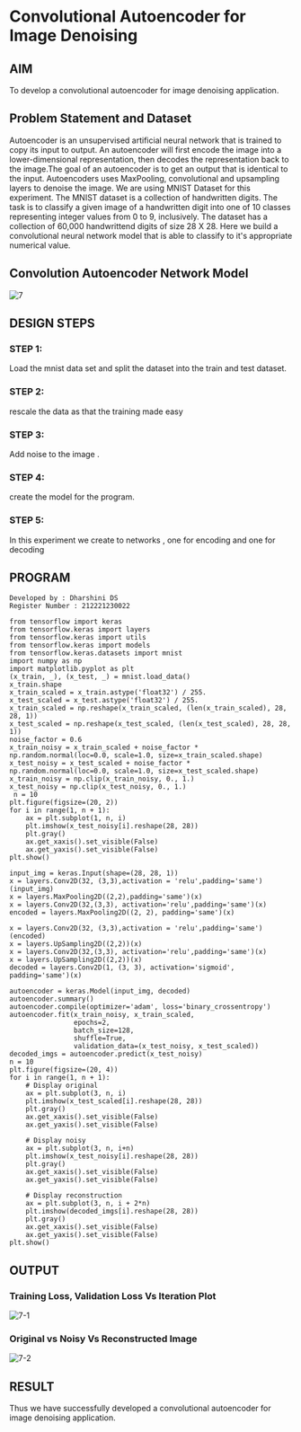 # Convolutional Autoencoder for Image Denoising

## AIM

To develop a convolutional autoencoder for image denoising application.

## Problem Statement and Dataset

Autoencoder is an unsupervised artificial neural network that is trained to copy its input to output. An autoencoder will first encode the image into a lower-dimensional representation, then decodes the representation back to the image.The goal of an autoencoder is to get an output that is identical to the input. Autoencoders uses MaxPooling, convolutional and upsampling layers to denoise the image. We are using MNIST Dataset for this experiment. The MNIST dataset is a collection of handwritten digits. The task is to classify a given image of a handwritten digit into one of 10 classes representing integer values from 0 to 9, inclusively. The dataset has a collection of 60,000 handwrittend digits of size 28 X 28. Here we build a convolutional neural network model that is able to classify to it's appropriate numerical value.

## Convolution Autoencoder Network Model

![7](https://github.com/Dharshini-DS/convolutional-denoising-autoencoder/assets/93427345/0bbaff1e-0359-4a2e-818a-3a2c5f3ff748)

## DESIGN STEPS

### STEP 1:
Load the mnist data set and split the dataset into the train and test dataset.

### STEP 2:
rescale the data as that the training made easy

### STEP 3:
Add noise to the image .

### STEP 4:
create the model for the program.

### STEP 5:
In this experiment we create to networks , one for encoding and one for decoding

## PROGRAM

```
Developed by : Dharshini DS
Register Number : 212221230022
```
```
from tensorflow import keras
from tensorflow.keras import layers
from tensorflow.keras import utils
from tensorflow.keras import models
from tensorflow.keras.datasets import mnist
import numpy as np
import matplotlib.pyplot as plt
(x_train, _), (x_test, _) = mnist.load_data()
x_train.shape
x_train_scaled = x_train.astype('float32') / 255.
x_test_scaled = x_test.astype('float32') / 255.
x_train_scaled = np.reshape(x_train_scaled, (len(x_train_scaled), 28, 28, 1))
x_test_scaled = np.reshape(x_test_scaled, (len(x_test_scaled), 28, 28, 1))
noise_factor = 0.6
x_train_noisy = x_train_scaled + noise_factor * np.random.normal(loc=0.0, scale=1.0, size=x_train_scaled.shape) 
x_test_noisy = x_test_scaled + noise_factor * np.random.normal(loc=0.0, scale=1.0, size=x_test_scaled.shape) 
x_train_noisy = np.clip(x_train_noisy, 0., 1.)
x_test_noisy = np.clip(x_test_noisy, 0., 1.)
 n = 10
plt.figure(figsize=(20, 2))
for i in range(1, n + 1):
    ax = plt.subplot(1, n, i)
    plt.imshow(x_test_noisy[i].reshape(28, 28))
    plt.gray()
    ax.get_xaxis().set_visible(False)
    ax.get_yaxis().set_visible(False)
plt.show()

input_img = keras.Input(shape=(28, 28, 1))
x = layers.Conv2D(32, (3,3),activation = 'relu',padding='same')(input_img)
x = layers.MaxPooling2D((2,2),padding='same')(x)
x = layers.Conv2D(32,(3,3), activation='relu',padding='same')(x)
encoded = layers.MaxPooling2D((2, 2), padding='same')(x)

x = layers.Conv2D(32, (3,3),activation = 'relu',padding='same')(encoded)
x = layers.UpSampling2D((2,2))(x)
x = layers.Conv2D(32,(3,3), activation='relu',padding='same')(x)
x = layers.UpSampling2D((2,2))(x)
decoded = layers.Conv2D(1, (3, 3), activation='sigmoid', padding='same')(x)

autoencoder = keras.Model(input_img, decoded)
autoencoder.summary()
autoencoder.compile(optimizer='adam', loss='binary_crossentropy')
autoencoder.fit(x_train_noisy, x_train_scaled,
                epochs=2,
                batch_size=128,
                shuffle=True,
                validation_data=(x_test_noisy, x_test_scaled))
decoded_imgs = autoencoder.predict(x_test_noisy)
n = 10
plt.figure(figsize=(20, 4))
for i in range(1, n + 1):
    # Display original
    ax = plt.subplot(3, n, i)
    plt.imshow(x_test_scaled[i].reshape(28, 28))
    plt.gray()
    ax.get_xaxis().set_visible(False)
    ax.get_yaxis().set_visible(False)

    # Display noisy
    ax = plt.subplot(3, n, i+n)
    plt.imshow(x_test_noisy[i].reshape(28, 28))
    plt.gray()
    ax.get_xaxis().set_visible(False)
    ax.get_yaxis().set_visible(False)    

    # Display reconstruction
    ax = plt.subplot(3, n, i + 2*n)
    plt.imshow(decoded_imgs[i].reshape(28, 28))
    plt.gray()
    ax.get_xaxis().set_visible(False)
    ax.get_yaxis().set_visible(False)
plt.show()
```

## OUTPUT

### Training Loss, Validation Loss Vs Iteration Plot

![7-1](https://github.com/Dharshini-DS/convolutional-denoising-autoencoder/assets/93427345/45e50288-47aa-41ed-a101-90feedd374c9)

### Original vs Noisy Vs Reconstructed Image

![7-2](https://github.com/Dharshini-DS/convolutional-denoising-autoencoder/assets/93427345/17223c1c-e504-437f-b432-ce7c2cb60296)

## RESULT

Thus we have successfully developed a convolutional autoencoder for image denoising application.
